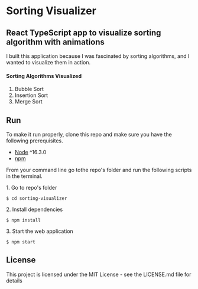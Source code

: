 # Sorting Visualizer

## React TypeScript app to visualize sorting algorithm with animations

I built this application because I was fascinated by sorting algorithms, and I wanted to visualize them in action. 

#### <b>Sorting Algorithms Visualized</b>

1. Bubble Sort
2. Insertion Sort
3. Merge Sort

## Run

To make it run properly, clone this repo and make sure you have the following prerequisites.

- [Node](https://nodejs.org/en/download/) ^16.3.0
- [npm](https://nodejs.org/en/download/package-manager/)

From your command line go tothe repo's folder and run the following scripts in the terminal.

1\. Go to repo's folder

```terminal
$ cd sorting-visualizer
```

2\. Install dependencies

```terminal
$ npm install
```

3\. Start the web application

```terminal
$ npm start
```

## License

This project is licensed under the MIT License - see the LICENSE.md file for details
